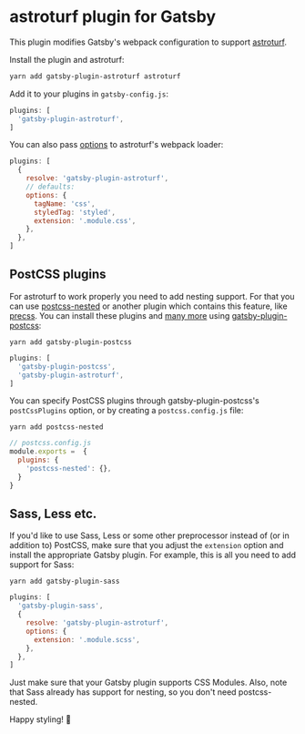 # astroturf plugin for Gatsby

This plugin modifies Gatsby's webpack configuration to support [astroturf][].

Install the plugin and astroturf:

```sh
yarn add gatsby-plugin-astroturf astroturf
```

Add it to your plugins in `gatsby-config.js`:

```js
plugins: [
  'gatsby-plugin-astroturf',
]
```

You can also pass [options][] to astroturf's webpack loader:

```js
plugins: [
  {
    resolve: 'gatsby-plugin-astroturf',
    // defaults:
    options: {
      tagName: 'css',
      styledTag: 'styled',
      extension: '.module.css',
    },
  },
]
```

## PostCSS plugins

For astroturf to work properly you need to add nesting support. For that you can use [postcss-nested][] or another plugin which contains this feature, like [precss][]. You can install these plugins and [many more][PostCSS plugins] using [gatsby-plugin-postcss][]:

```
yarn add gatsby-plugin-postcss
```
```js
plugins: [
  'gatsby-plugin-postcss',
  'gatsby-plugin-astroturf',
]
```

You can specify PostCSS plugins through gatsby-plugin-postcss's `postCssPlugins` option, or by creating a `postcss.config.js` file:

```
yarn add postcss-nested
```
```js
// postcss.config.js
module.exports =  {
  plugins: {
    'postcss-nested': {},
  }
}
```

## Sass, Less etc.

If you'd like to use Sass, Less or some other preprocessor instead of (or in addition to) PostCSS, make sure that you adjust the `extension` option and install the appropriate Gatsby plugin. For example, this is all you need to add support for Sass:

```
yarn add gatsby-plugin-sass
```
```js
plugins: [
  'gatsby-plugin-sass',
  {
    resolve: 'gatsby-plugin-astroturf',
    options: {
      extension: '.module.scss',
    },
  },
]
```

Just make sure that your Gatsby plugin supports CSS Modules. Also, note that Sass already has support for nesting, so you don't need postcss-nested.

Happy styling! :art:

[astroturf]: https://github.com/4Catalyzer/astroturf
[options]: https://github.com/4Catalyzer/astroturf#options
[PostCSS plugins]: https://www.postcss.parts/
[postcss-nested]: https://github.com/postcss/postcss-nested
[precss]: https://jonathantneal.github.io/precss/
[gatsby-plugin-postcss]: https://github.com/gatsbyjs/gatsby/tree/master/packages/gatsby-plugin-postcss
[precss]: https://github.com/jonathantneal/precss
